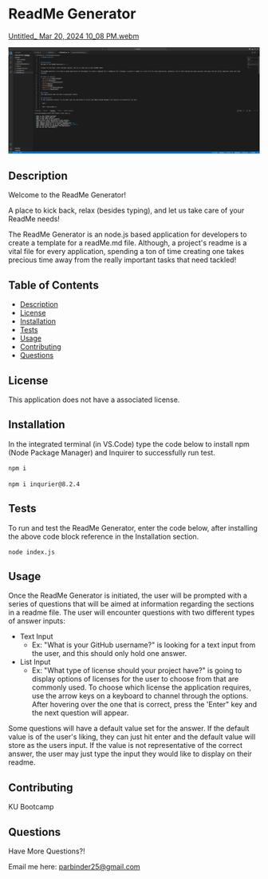   # ReadMe Generator

[Untitled_ Mar 20, 2024 10_08 PM.webm](https://github.com/maanman25/ReadMe-Generator-/assets/69931950/8e791afe-50e5-47b7-8ce0-f1e8a9010d87)


  

![Alt text](ss.jpg)

  ## Description
  Welcome to the ReadMe Generator!<br />
  
  A place to kick back, relax (besides typing), and let us take care of your ReadMe needs!  

  The ReadMe Generator is an node.js based application for developers to create a template for a readMe.md file. Although, a project's readme is a vital file for every application, spending a ton of time creating one takes precious time away from the really important tasks that need tackled!

  ## Table of Contents
  - [Description](#description)
  - [License](#license)
  - [Installation](#installation)
  - [Tests](#tests)
  - [Usage](#usage)
  - [Contributing](#contributing)
  - [Questions](#questions)

  ## License 
  This application does not have a associated license.

  ## Installation
  In the integrated terminal (in VS.Code) type the code below to install npm (Node Package Manager) and Inquirer to successfully run test.

    npm i
    
    npm i inqurier@8.2.4
  

  ## Tests 
  To run and test the ReadMe Generator, enter the code below, after installing the above code block reference in the Installation section.

    node index.js

  ## Usage
  Once the ReadMe Generator is initiated, the user will be prompted with a series of questions that will be aimed at information regarding the sections in a readme file. The user will encounter questions with two different types of answer inputs:<br /> 
  - Text Input
    - Ex: "What is your GitHub username?" is looking for a text input from the user, and this should only hold one answer.
  - List Input
    - Ex: "What type of license should your project have?" is going to display options of licenses for the user to choose from that are commonly used. To choose which license the application requires, use the arrow keys on a keyboard to channel through the options. After hovering over the one that is correct, press the 'Enter" key and the next question will appear.

  Some questions will have a default value set for the answer. If the default value is of the user's liking, they can just hit enter and the default value will store as the users input. If the value is not representative of the correct answer, the user may just type the input they would like to display on their readme.

  
  

  ## Contributing 

  KU Bootcamp

  ## Questions
  
  Have More Questions?!

  Email me here: parbinder25@gmail.com
  
